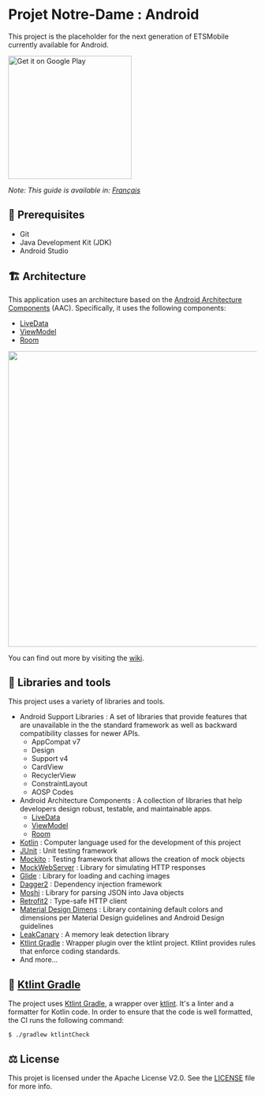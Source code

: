 # Projet Notre-Dame : Android

This project is the placeholder for the next generation of ETSMobile currently available for Android.

<a href='https://play.google.com/store/apps/details?id=ca.etsmtl.applets.etsmobile.beta'><img alt='Get it on Google Play' src='https://play.google.com/intl/en_us/badges/images/generic/en_badge_web_generic.png' width=250px/></a>

_Note: This guide is available in: [Français](https://github.com/ApplETS/Notre-Dame/blob/master/android/README.fr.md)_

## :rocket: Prerequisites

* Git
* Java Development Kit (JDK)
* Android Studio

## 🏗 Architecture

This application uses an architecture based on the [Android Architecture Components](https://developer.android.com/topic/libraries/architecture/index.html) (AAC). Specifically, it uses the following components: 
* [LiveData](https://developer.android.com/reference/android/arch/lifecycle/LiveData.html)
* [ViewModel](https://developer.android.com/reference/android/arch/lifecycle/ViewModel.html)
* [Room](https://developer.android.com/topic/libraries/architecture/room.html)

<image src="docs/images/etsmobile_architecture.png" width="600" />

You can find out more by visiting the [wiki](https://github.com/ApplETS/Notre-Dame-Android/wiki/Architecture-(EN)).

## :hammer: Libraries and tools
This project uses a variety of libraries and tools.
* Android Support Libraries : A set of libraries that provide features that are unavailable in the the standard framework as well as backward compatibility classes for newer APIs.
  * AppCompat v7
  * Design
  * Support v4
  * CardView
  * RecyclerView
  * ConstraintLayout
  * AOSP Codes
* Android Architecture Components : A collection of libraries that help developers design robust, testable, and maintainable apps.
  * [LiveData](https://developer.android.com/topic/libraries/architecture/livedata.html)
  * [ViewModel](https://developer.android.com/topic/libraries/architecture/viewmodel.html)
  * [Room](https://developer.android.com/topic/libraries/architecture/room.html)
* [Kotlin](http://kotlinlang.org/) : Computer language used for the development of this project
* [JUnit](https://junit.org/) : Unit testing framework
* [Mockito](http://site.mockito.org/) : Testing framework that allows the creation of mock objects
* [MockWebServer](https://github.com/square/okhttp/tree/master/mockwebserver) : Library for simulating HTTP responses
* [Glide](https://bumptech.github.io/glide/) : Library for loading and caching images
* [Dagger2](https://google.github.io/dagger/) : Dependency injection framework
* [Moshi](https://github.com/square/moshi/) : Library for parsing JSON into Java objects
* [Retrofit2](http://square.github.io/retrofit/) : Type-safe HTTP client
* [Material Design Dimens](https://github.com/DmitryMalkovich/material-design-dimens) : Library containing default colors and dimensions per Material Design guidelines and Android Design guidelines
* [LeakCanary](https://github.com/square/leakcanary) : A memory leak detection library
* [Ktlint Gradle](https://github.com/JLLeitschuh/ktlint-gradle) : Wrapper plugin over the ktlint project. Ktlint provides rules that enforce coding standards.
* And more...

## :construction: [Ktlint Gradle](https://github.com/jlleitschuh/ktlint-gradle)
The project uses [Ktlint Gradle](https://github.com/jlleitschuh/ktlint-gradle), a wrapper over [ktlint](https://ktlint.github.io/). It's a linter and a formatter for Kotlin code. In order to ensure that the code is well formatted, the CI runs the following command:
```shell
$ ./gradlew ktlintCheck
```

## ⚖️ License

This projet is licensed under the Apache License V2.0. See the [LICENSE](https://github.com/ApplETS/Notre-Dame/blob/master/LICENSE) file for more info.
